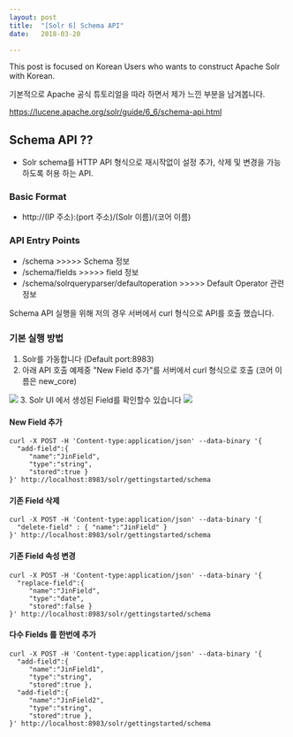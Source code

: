 ```yaml
---
layout: post
title:  "[Solr 6] Schema API"
date:   2018-03-20

---
```


This post is focused on Korean Users who wants to construct Apache Solr with Korean.

기본적으로 Apache 공식 튜토리얼을 따라 하면서 제가 느낀 부분을 남겨봅니다.

https://lucene.apache.org/solr/guide/6_6/schema-api.html


## Schema API ??

+ Solr schema를 HTTP API 형식으로 재시작없이 설정 추가, 삭제 및 변경을 가능하도록 허용 하는 API.

### Basic Format

+ http://(IP 주소):(port 주소)/(Solr 이름)/(코어 이름)

### API Entry Points

+ <Basic Format>/schema >>>>> Schema 정보  
+ <Basic Format>/schema/fields >>>>> field 정보
+ <Basic Format>/schema/solrqueryparser/defaultoperation >>>>> Default Operator 관련 정보  

Schema API 실행을 위해 저의 경우 서버에서 curl 형식으로 API를 호출 했습니다.

### 기본 실행 방법

1. Solr를 가동합니다 (Default port:8983)
2. 아래 API 호출 예제중 "New Field 추가"를 서버에서 curl 형식으로 호출 (코어 이름은 new_core)
<img src="https://cdn-images-1.medium.com/max/880/1*wYdE41drpuCugse0co8Wzw.png">
3. Solr UI 에서 생성된 Field를 확인할수 있습니다
<img src="https://cdn-images-1.medium.com/max/880/1*9gZqykQ2ur4Nng5HsRINAA.png">

#### New Field 추가
````
curl -X POST -H 'Content-type:application/json' --data-binary '{
  "add-field":{
     "name":"JinField",
     "type":"string",
     "stored":true }
}' http://localhost:8983/solr/gettingstarted/schema
````

#### 기존 Field 삭제

````
curl -X POST -H 'Content-type:application/json' --data-binary '{
  "delete-field" : { "name":"JinField" }
}' http://localhost:8983/solr/gettingstarted/schema
````

#### 기존 Field 속성 변경

````
curl -X POST -H 'Content-type:application/json' --data-binary '{
  "replace-field":{
     "name":"JinField",
     "type":"date",
     "stored":false }
}' http://localhost:8983/solr/gettingstarted/schema
````

#### 다수 Fields 를 한번에 추가

````
curl -X POST -H 'Content-type:application/json' --data-binary '{
  "add-field":{
     "name":"JinField1",
     "type":"string",
     "stored":true },
  "add-field":{
     "name":"JinField2",
     "type":"string",
     "stored":true },
}' http://localhost:8983/solr/gettingstarted/schema
````
